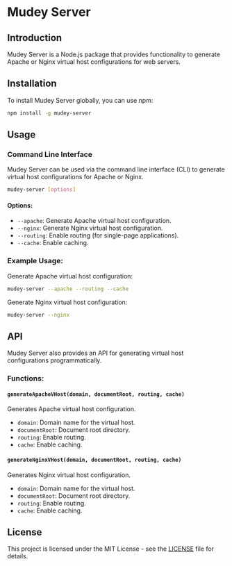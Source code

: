 # Mudey Server

## Introduction

Mudey Server is a Node.js package that provides functionality to generate Apache or Nginx virtual host configurations for web servers.

## Installation

To install Mudey Server globally, you can use npm:

```bash
npm install -g mudey-server
```

## Usage

### Command Line Interface

Mudey Server can be used via the command line interface (CLI) to generate virtual host configurations for Apache or Nginx.

```bash
mudey-server [options]
```

#### Options:

- `--apache`: Generate Apache virtual host configuration.
- `--nginx`: Generate Nginx virtual host configuration.
- `--routing`: Enable routing (for single-page applications).
- `--cache`: Enable caching.

### Example Usage:

Generate Apache virtual host configuration:

```bash
mudey-server --apache --routing --cache
```

Generate Nginx virtual host configuration:

```bash
mudey-server --nginx
```

## API

Mudey Server also provides an API for generating virtual host configurations programmatically.

### Functions:

#### `generateApacheVHost(domain, documentRoot, routing, cache)`

Generates Apache virtual host configuration.

- `domain`: Domain name for the virtual host.
- `documentRoot`: Document root directory.
- `routing`: Enable routing.
- `cache`: Enable caching.

#### `generateNginxVHost(domain, documentRoot, routing, cache)`

Generates Nginx virtual host configuration.

- `domain`: Domain name for the virtual host.
- `documentRoot`: Document root directory.
- `routing`: Enable routing.
- `cache`: Enable caching.

## License

This project is licensed under the MIT License - see the [LICENSE](LICENSE) file for details.

```
